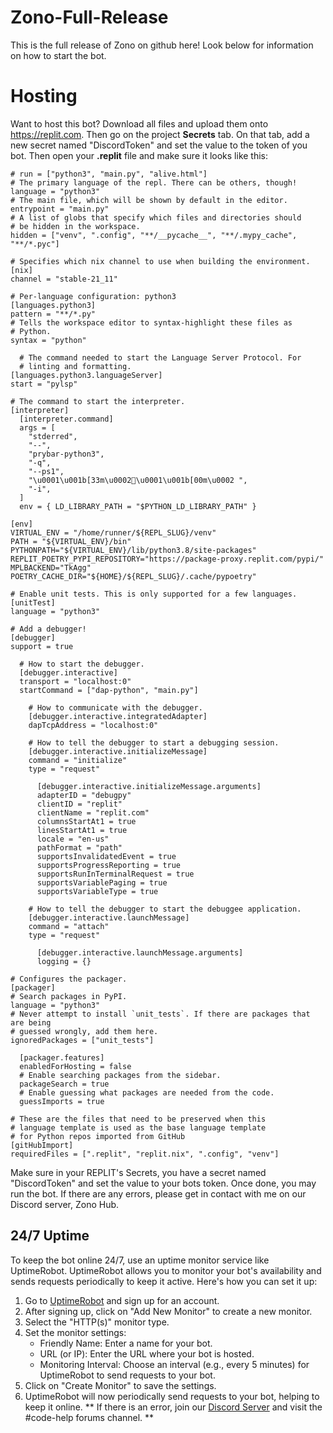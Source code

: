 # Zono-Full-Release
This is the full release of Zono on github here! Look below for information on how to start the bot.

# Hosting
Want to host this bot? Download all files and upload them onto https://replit.com. Then go on the project **Secrets** tab. On that tab, add a new secret named "DiscordToken" and set the value to the token of you bot. Then open your **.replit** file and make sure it looks like this:

```# The command that runs the program. Commented out because it is not run when the interpreter command is set
# run = ["python3", "main.py", "alive.html"]
# The primary language of the repl. There can be others, though!
language = "python3"
# The main file, which will be shown by default in the editor.
entrypoint = "main.py"
# A list of globs that specify which files and directories should
# be hidden in the workspace.
hidden = ["venv", ".config", "**/__pycache__", "**/.mypy_cache", "**/*.pyc"]

# Specifies which nix channel to use when building the environment.
[nix]
channel = "stable-21_11"

# Per-language configuration: python3
[languages.python3]
pattern = "**/*.py"
# Tells the workspace editor to syntax-highlight these files as
# Python.
syntax = "python"

  # The command needed to start the Language Server Protocol. For
  # linting and formatting.
[languages.python3.languageServer]
start = "pylsp"

# The command to start the interpreter.
[interpreter]
  [interpreter.command]
  args = [
    "stderred",
    "--",
    "prybar-python3",
    "-q",
    "--ps1",
    "\u0001\u001b[33m\u0002\u0001\u001b[00m\u0002 ",
    "-i",
  ]
  env = { LD_LIBRARY_PATH = "$PYTHON_LD_LIBRARY_PATH" }

[env]
VIRTUAL_ENV = "/home/runner/${REPL_SLUG}/venv"
PATH = "${VIRTUAL_ENV}/bin"
PYTHONPATH="${VIRTUAL_ENV}/lib/python3.8/site-packages"
REPLIT_POETRY_PYPI_REPOSITORY="https://package-proxy.replit.com/pypi/"
MPLBACKEND="TkAgg"
POETRY_CACHE_DIR="${HOME}/${REPL_SLUG}/.cache/pypoetry"

# Enable unit tests. This is only supported for a few languages.
[unitTest]
language = "python3"

# Add a debugger!
[debugger]
support = true

  # How to start the debugger.
  [debugger.interactive]
  transport = "localhost:0"
  startCommand = ["dap-python", "main.py"]

    # How to communicate with the debugger.
    [debugger.interactive.integratedAdapter]
    dapTcpAddress = "localhost:0"

    # How to tell the debugger to start a debugging session.
    [debugger.interactive.initializeMessage]
    command = "initialize"
    type = "request"

      [debugger.interactive.initializeMessage.arguments]
      adapterID = "debugpy"
      clientID = "replit"
      clientName = "replit.com"
      columnsStartAt1 = true
      linesStartAt1 = true
      locale = "en-us"
      pathFormat = "path"
      supportsInvalidatedEvent = true
      supportsProgressReporting = true
      supportsRunInTerminalRequest = true
      supportsVariablePaging = true
      supportsVariableType = true

    # How to tell the debugger to start the debuggee application.
    [debugger.interactive.launchMessage]
    command = "attach"
    type = "request"

      [debugger.interactive.launchMessage.arguments]
      logging = {}

# Configures the packager.
[packager]
# Search packages in PyPI.
language = "python3"
# Never attempt to install `unit_tests`. If there are packages that are being
# guessed wrongly, add them here.
ignoredPackages = ["unit_tests"]

  [packager.features]
  enabledForHosting = false
  # Enable searching packages from the sidebar.
  packageSearch = true
  # Enable guessing what packages are needed from the code.
  guessImports = true

# These are the files that need to be preserved when this 
# language template is used as the base language template
# for Python repos imported from GitHub
[gitHubImport]
requiredFiles = [".replit", "replit.nix", ".config", "venv"]
```

Make sure in your REPLIT's Secrets, you have a secret named "DiscordToken" and set the value to your bots token.
Once done, you may run the bot. If there are any errors, please get in contact with me on our Discord server, Zono Hub.


## 24/7 Uptime
To keep the bot online 24/7, use an uptime monitor service like UptimeRobot. UptimeRobot allows you to monitor your bot's availability and sends requests periodically to keep it active. Here's how you can set it up:

1. Go to [UptimeRobot](https://uptimerobot.com/) and sign up for an account.
2. After signing up, click on "Add New Monitor" to create a new monitor.
3. Select the "HTTP(s)" monitor type.
4. Set the monitor settings:
   - Friendly Name: Enter a name for your bot.
   - URL (or IP): Enter the URL where your bot is hosted.
   - Monitoring Interval: Choose an interval (e.g., every 5 minutes) for UptimeRobot to send requests to your bot.
5. Click on "Create Monitor" to save the settings.
6. UptimeRobot will now periodically send requests to your bot, helping to keep it online.
** If there is an error, join our [Discord Server](https://discord.gg/BJDVEwAnjv) and visit the #code-help forums channel. **
